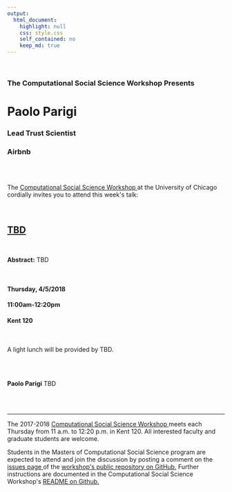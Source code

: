 ```yaml
---
output:
  html_document:
    highlight: null
    css: style.css
    self_contained: no
    keep_md: true
---
```






<br>

<h3 class=pfblock-header> The Computational Social Science Workshop Presents </h3>

<h1 class=pfblock-header3> Paolo Parigi </h1>
<h3 class=pfblock-header3> Lead Trust Scientist </h3>
<h3 class=pfblock-header3> Airbnb </h3>

<br><br>



<p class=pfblock-header3>The <a href="https://macss.uchicago.edu/content/computation-workshop"> Computational Social Science Workshop </a> at the University of Chicago cordially invites you to attend this week's talk:</p>

<br>

<div class=pfblock-header3>
<h2 class=pfblock-header>
  <a href="https://github.com/uchicago-computation-workshop/paolo_parigi/blob/master/2018__parigi__tbd_na_na.pdf" >TBD</a>
</h2>

<br>
</div>

<p class=footertext2>

**Abstract:** TBD
</p>

<br>

<h4 class=pfblock-header3> Thursday, 4/5/2018 </h4>
<h4 class=pfblock-header3> 11:00am-12:20pm </h4>
<h4 class=pfblock-header3> Kent 120 </h4>

<br>

<p class=pfblock-header3>A light lunch will be provided by TBD.</p>

<br><br>

<p class=footertext2>

**Paolo Parigi** TBD
</p>




<br><br>

---

<p class=footertext> The 2017-2018 <a href="https://macss.uchicago.edu/content/computation-workshop"> Computational Social Science Workshop </a> meets each Thursday from 11 a.m. to 12:20 p.m. in Kent 120. All interested faculty and graduate students are welcome.</p>

<p class=footertext>Students in the Masters of Computational Social Science program are expected to attend and join the discussion by posting a comment on the <a href="https://github.com/uchicago-computation-workshop/paolo_parigi/issues"> issues page </a> of the <a href="https://github.com/uchicago-computation-workshop/paolo_parigi"> workshop's public repository on GitHub.</a> Further instructions are documented in the Computational Social Science Workshop's <a href="https://github.com/uchicago-computation-workshop/README"> README on Github.</a></p>
